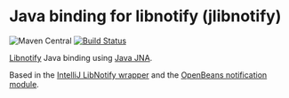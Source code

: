 # Java binding for libnotify (jlibnotify)

![Maven Central](https://img.shields.io/maven-central/v/es.blackleg/jlibnotify?style=flat-square)
[![Build Status](https://travis-ci.org/hectorespert/jlibnotify.svg?branch=master)](https://travis-ci.org/hectorespert/jlibnotify)

[Libnotify](https://developer.gnome.org/libnotify/) Java binding using [Java JNA](https://github.com/java-native-access/jna).

Based in the [IntelliJ LibNotify wrapper](https://github.com/JetBrains/intellij-community/blob/master/platform/platform-impl/src/com/intellij/ui/LibNotifyWrapper.java) and the [OpenBeans notification module](https://github.com/OpenBeans/OpenBeans/blob/master/pkgsrc-coolbeans/ide/files/platform/ro.emilianbold.notifications/src/ro/emilianbold/notifications/linux/jna/LibNotifyLibrary.java).
